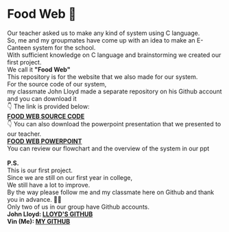 # Food Web 🍮

Our teacher asked us to make any kind of system using C language.<br>
So, me and my groupmates have come up with an idea to make an E-Canteen system for the school.<br>
With sufficient knowledge on C language and brainstorming we created our first project.<br>
We call it <b>"Food Web"</b><br>
This repository is for the website that we also made for our system. <br>
For the source code of our system, <br>
my classmate John Lloyd made a separate repository on his Github account and you can download it<br>
👇 The link is provided below:  <br>
<a href="https://github.com/Kiyo-18/FoodWeb_E-Canteen_System-V.1.0.0"><b>FOOD WEB SOURCE CODE</b></a> <br>
👇 You can also download the powerpoint presentation that we presented to our teacher. <br>
<a href="https://www.mediafire.com/file/855xbm9sqgdr5j3/FOOD+WEB.pptx/file"><b>FOOD WEB POWERPOINT</b></a> <br>
You can review our flowchart and the overview of the system in our ppt <br>
<br>
<b>P.S.</b> <br>
This is our first project.<br>
Since we are still on our first year in college, <br>
We still have a lot to improve.<br>
By the way please follow me and my classmate here on Github and thank you in advance. 🙇🏻<br>
Only two of us in our group have Github accounts.<br>
<b>John Lloyd: <a href="https://github.com/Kiyo-18">LLOYD'S GITHUB</a></b> 
<br><b>Vin (Me): <a href="https://github.com/UrLostBoy">MY GITHUB</a></b>
     
